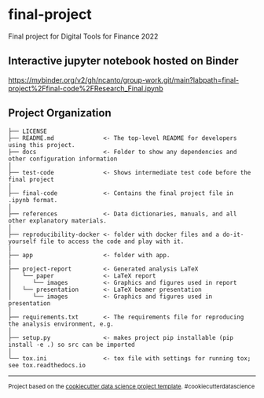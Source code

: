 final-project
==============================

Final project for Digital Tools for Finance 2022

Interactive jupyter notebook hosted on Binder <use this to interact with code and make changes>
------------
https://mybinder.org/v2/gh/ncanto/group-work.git/main?labpath=final-project%2Ffinal-code%2FResearch_Final.ipynb 

Project Organization
------------

    ├── LICENSE
    ├── README.md              <- The top-level README for developers using this project.
    ├── docs                   <- Folder to show any dependencies and other configuration information
    │
    ├── test-code              <- Shows intermediate test code before the final project
    │
    ├── final-code             <- Contains the final project file in .ipynb format.
    │
    ├── references             <- Data dictionaries, manuals, and all other explanatory materials.
    │
    ├── reproducibility-docker <- folder with docker files and a do-it-yourself file to access the code and play with it. 
    |
    ├── app                    <- folder with app.
    |
    ├── project-report         <- Generated analysis LaTeX
    │   └── paper              <- LaTeX report
    │      └── images          <- Graphics and figures used in report
    │   └── presentation       <- LaTeX beamer presentation
    │      └── images          <- Graphics and figures used in presentation
    │
    ├── requirements.txt       <- The requirements file for reproducing the analysis environment, e.g.
    │ 
    ├── setup.py               <- makes project pip installable (pip install -e .) so src can be imported
    │
    └── tox.ini                <- tox file with settings for running tox; see tox.readthedocs.io


--------

<p><small>Project based on the <a target="_blank" href="https://drivendata.github.io/cookiecutter-data-science/">cookiecutter data science project template</a>. #cookiecutterdatascience</small></p>
